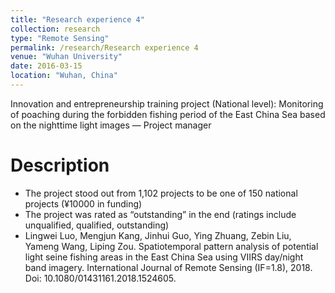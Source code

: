 ```yaml
---
title: "Research experience 4"
collection: research
type: "Remote Sensing"
permalink: /research/Research experience 4
venue: "Wuhan University"
date: 2016-03-15
location: "Wuhan, China"
---
```


Innovation and entrepreneurship training project (National level): Monitoring of poaching during the forbidden fishing period of the East China Sea based on the nighttime light images — Project manager

Description
======
* The project stood out from 1,102 projects to be one of 150 national projects (¥10000 in funding) 
* The project was rated as “outstanding” in the end (ratings include unqualified, qualified, outstanding) 
* Lingwei Luo, Mengjun Kang, Jinhui Guo, Ying Zhuang, Zebin Liu, Yameng Wang, Liping Zou. Spatiotemporal pattern analysis of potential light seine fishing areas in the East China Sea using VIIRS day/night band imagery. International Journal of Remote Sensing (IF=1.8), 2018. Doi: 10.1080/01431161.2018.1524605.
